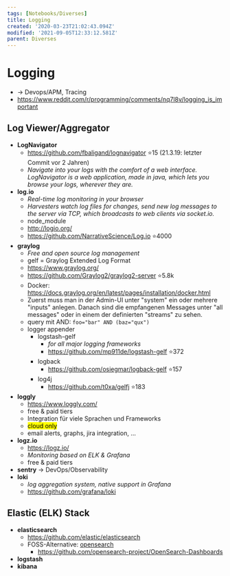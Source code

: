```yaml
---
tags: [Notebooks/Diverses]
title: Logging
created: '2020-03-23T21:02:43.094Z'
modified: '2021-09-05T12:33:12.581Z'
parent: Diverses
---
```


# Logging
- → Devops/APM, Tracing
- <https://www.reddit.com/r/programming/comments/nq7l8v/logging_is_important>

## Log Viewer/Aggregator
- **LogNavigator**
  - <https://github.com/fbaligand/lognavigator> ⭐15 (21.3.19: letzter Commit vor 2 Jahren)
  - *Navigate into your logs with the comfort of a web interface. LogNavigator is a web application, made in java, which lets you browse your logs, wherever they are.*
- **log.io**
  - *Real-time log monitoring in your browser*
  - *Harvesters watch log files for changes, send new log messages to the server via TCP, which broadcasts to web clients via socket.io.*
  - node_module
  - <http://logio.org/>
  - <https://github.com/NarrativeScience/Log.io> ⭐4000
- **graylog**
  - *Free and open source log management*
  - gelf = Graylog Extended Log Format
  - <https://www.graylog.org/>
  - <https://github.com/Graylog2/graylog2-server> ⭐5.8k
  - Docker: <https://docs.graylog.org/en/latest/pages/installation/docker.html>
  - Zuerst muss man in der Admin-UI unter "system" ein oder mehrere "inputs" anlegen. Danach sind die empfangenen Messages unter "all messages" oder in einem der definierten "streams" zu sehen.
  - query mit AND: `foo="bar" AND (baz="qux")`
  - logger appender
    - logstash-gelf
      - *for all major logging frameworks*
      - <https://github.com/mp911de/logstash-gelf> ⭐372
    - logback
      - <https://github.com/osiegmar/logback-gelf> ⭐157
    - log4j
      - <https://github.com/t0xa/gelfj> ⭐183
- **loggly**
  - <https://www.loggly.com/>
  - free & paid tiers
  - Integration für viele Sprachen und Frameworks
  - <mark>cloud only</mark>
  - email alerts, graphs, jira integration, ...
- **logz.io**
  - <https://logz.io/>
  - *Monitoring based on ELK & Grafana*
  - free & paid tiers
- **sentry** → DevOps/Observability
- **loki**
  - *log aggregation system, native support in Grafana*
  - <https://github.com/grafana/loki>


## Elastic (ELK) Stack
- **elasticsearch**
  - <https://github.com/elastic/elasticsearch>
  - FOSS-Alternative: [opensearch](https://github.com/opensearch-project/OpenSearch)
    - <https://github.com/opensearch-project/OpenSearch-Dashboards>
- **logstash**
- **kibana**
